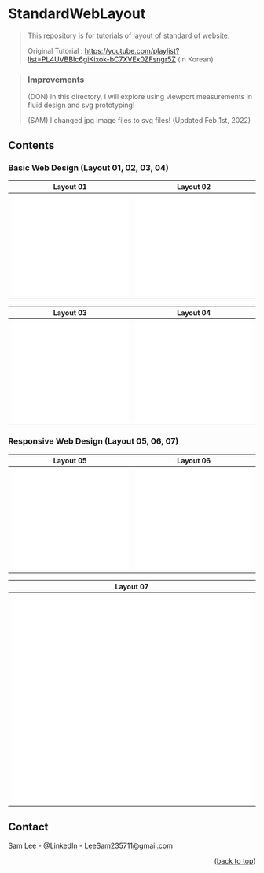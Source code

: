 # StandardWebLayout
> This repository is for tutorials of layout of standard of website.
>
> Original Tutorial : https://youtube.com/playlist?list=PL4UVBBIc6giKixok-bC7XVEx0ZFsngr5Z (in Korean)

> ### Improvements
> (DON) In this directory, I will explore using viewport measurements in fluid design and svg prototyping!
> 
> (SAM) I changed jpg image files to svg files! (Updated Feb 1st, 2022) 


<!-- CONTENTS -->
## Contents

### Basic Web Design (Layout 01, 02, 03, 04)

| Layout 01                 | Layout 02                |
|---------------------|-----------------------|
| ![](./ViewPortFluidDesign/image/Layout01.svg) | ![](./ViewPortFluidDesign/image/Layout02.svg) |

| Layout 03                 | Layout 04                |
|---------------------|-----------------------|
| ![](./ViewPortFluidDesign/image/Layout03.svg) | ![](./ViewPortFluidDesign/image/Layout04.svg) |

### Responsive Web Design (Layout 05, 06, 07)

| Layout 05                 | Layout 06                |
|---------------------|-----------------------|
| ![](./ViewPortFluidDesign/image/Layout05.svg) | ![](./ViewPortFluidDesign/image/Layout06.svg) |


| Layout 07                |
|---------------------|
| ![](./ViewPortFluidDesign/image/Layout07.svg) |


<!-- CONTACT -->
## Contact

Sam Lee - [@LinkedIn](https://www.linkedin.com/in/sam-lee-343862155/) - LeeSam235711@gmail.com


<p align="right">(<a href="#top">back to top</a>)</p>
